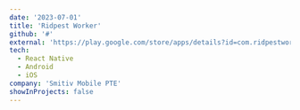 ```yaml
---
date: '2023-07-01'
title: 'Ridpest Worker'
github: '#'
external: 'https://play.google.com/store/apps/details?id=com.ridpestworker'
tech:
  - React Native
  - Android
  - iOS
company: 'Smitiv Mobile PTE'
showInProjects: false
---
```


<!-- A flutter wallet app, Still in development but successfully it can send and receive Ethereum(ETH) and also ERC20 contract tokens. Sign up with google, automatically generate twelve 12 word phrase and get Privavte and Public Keys for Transactions. -->
